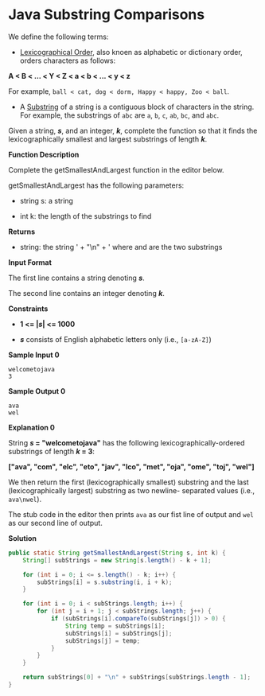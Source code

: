 # Java Substring Comparisons

We define the following terms:

- [Lexicographical Order](https://en.wikipedia.org/wiki/Lexicographic_order), also knoen as alphabetic or dictionary order, orders characters as follows:

__A < B < ... < Y < Z < a < b < ... < y < z__

For example, ```ball < cat, dog < dorm, Happy < happy, Zoo < ball```.

- A [Substring](https://en.wikipedia.org/wiki/Substring) of a string is a contiguous block of characters in the string. For example, the substrings of ```abc``` are ```a```, ```b```, ```c```, ```ab```, ```bc```, and ```abc```.

Given a string, ___s___, and an integer, ___k___, complete the function so that it finds the lexicographically smallest and largest substrings of length ___k___.

__Function Description__

Complete the getSmallestAndLargest function in the editor below.

getSmallestAndLargest has the following parameters:

- string s: a string

- int k: the length of the substrings to find

__Returns__

- string: the string ' + "\n" + ' where and are the two substrings

__Input Format__

The first line contains a string denoting ___s___.

The second line contains an integer denoting ___k___.

__Constraints__

- __1 <= |_s_| <= 1000__

- ___s___ consists of English alphabetic letters only (i.e., ```[a-zA-Z]```)

__Sample Input 0__

```
welcometojava
3
```

__Sample Output 0__

```
ava
wel
```

__Explanation 0__

String ___s_ = "welcometojava"__ has the following lexicographically-ordered substrings of length ___k_ = 3__:

__["ava", "com", "elc", "eto", "jav", "lco", "met", "oja", "ome", "toj", "wel"]__

We then return the first (lexicographically smallest) substring and the last (lexicographically largest) substring as two newline- separated values (i.e., ```ava\nwel```).

The stub code in the editor then prints ```ava``` as our fist line of output and ```wel``` as our second line of output.

__Solution__

```java
public static String getSmallestAndLargest(String s, int k) {
    String[] subStrings = new String[s.length() - k + 1];

    for (int i = 0; i <= s.length() - k; i++) {
        subStrings[i] = s.substring(i, i + k);
    }

    for (int i = 0; i < subStrings.length; i++) {
        for (int j = i + 1; j < subStrings.length; j++) {
            if (subStrings[i].compareTo(subStrings[j]) > 0) {
                String temp = subStrings[i];
                subStrings[i] = subStrings[j];
                subStrings[j] = temp;
            }
        }
    }

    return subStrings[0] + "\n" + subStrings[subStrings.length - 1];
}
```
